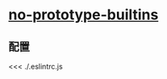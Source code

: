 # [no-prototype-builtins](https://eslint.org/docs/rules/no-prototype-builtins)

## 配置

<<< ./.eslintrc.js
